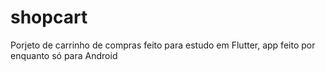 # shopcart

Porjeto de carrinho de compras feito para estudo em Flutter, app feito por enquanto só para Android
